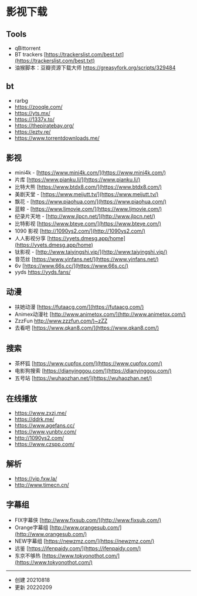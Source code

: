 # 影视下载


## Tools

- qBittorrent
- BT trackers [https://trackerslist.com/best.txt](https://trackerslist.com/best.txt)
- 油猴脚本：豆瓣资源下载大师 https://greasyfork.org/scripts/329484

## bt

- rarbg
- https://zooqle.com/
- https://yts.mx/
- https://1337x.to/
- https://thepiratebay.org/
- https://eztv.re/
- https://www.torrentdownloads.me/

## 影视

- mini4k - [https://www.mini4k.com/](https://www.mini4k.com/)
- ⽚库 [https://www.pianku.li/](https://www.pianku.li/)
- ⽐特⼤熊 [https://www.btdx8.com/](https://www.btdx8.com/)
- 美剧天堂 - [https://www.meijutt.tv/](https://www.meijutt.tv/)
- 飘花 - [https://www.piaohua.com/](https://www.piaohua.com/)
- 蓝鲸 - [https://www.ljmovie.com/](https://www.ljmovie.com/)
- 纪录片天地 - [http://www.jlpcn.net/](http://www.jlpcn.net/)
- 比特影视 [https://www.bteye.com/](https://www.bteye.com/)
- 1090 影视 [http://1090ys2.com/](http://1090ys2.com/) 
- 人人影视分享 [https://yyets.dmesg.app/home](https://yyets.dmesg.app/home)
- 钛影视 - [http://www.taiyingshi.vip/](http://www.taiyingshi.vip/)
- ⾳范丝 [https://www.yinfans.net/](https://www.yinfans.net/)
- 6v [https://www.66s.cc/](https://www.66s.cc/)
- yyds https://yyds.fans/

##  动漫

- 扶她动漫 [https://futaacg.com/](https://futaacg.com/) 
- Animex动漫社 [http://www.animetox.com/](http://www.animetox.com/)
- ZzzFun [http://www.zzzfun.com/)~zZZ](http://www.zzzfun.com/)
- 去看吧 [https://www.qkan8.com/](https://www.qkan8.com/)

## 搜索

- 茶杯狐 [https://www.cupfox.com/](https://www.cupfox.com/)
- 电影狗搜索 [https://dianyinggou.com/](https://dianyinggou.com/) 
- 五号站 [https://wuhaozhan.net/](https://wuhaozhan.net/)


## 在线播放
- https://www.zxzj.me/
- https://ddrk.me/
- https://www.agefans.cc/
- https://www.yunbtv.com/
- http://1090ys2.com/
- https://www.czspp.com/

## 解析

- https://vip.fxw.la/
- http://www.timecn.cn/

## 字幕组

- FIX字幕侠   [http://www.fixsub.com/](http://www.fixsub.com/)
- Orange字幕组  [http://www.orangesub.com/](http://www.orangesub.com/)
- NEW字幕组  [https://newzmz.com/](https://newzmz.com/)
- 远鉴 [https://ifenpaidy.com/](https://ifenpaidy.com/)
- 东京不够热 [https://www.tokyonothot.com/](https://www.tokyonothot.com/)




---

- 创建 20210818
- 更新 20220209